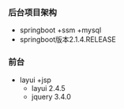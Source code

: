### 后台项目架构
  - springboot +ssm +mysql
  - springboot版本2.1.4.RELEASE

### 前台
  - layui +jsp
    - layui 2.4.5
    - jquery 3.4.0
